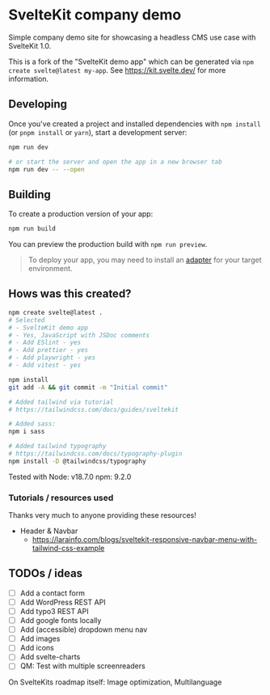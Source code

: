 # SvelteKit company demo

Simple company demo site for showcasing a headless CMS use case with SvelteKit 1.0.

This is a fork of the "SvelteKit demo app" which can be generated via `npm create svelte@latest my-app`. See https://kit.svelte.dev/ for more information.

## Developing

Once you've created a project and installed dependencies with `npm install` (or `pnpm install` or `yarn`), start a development server:

```bash
npm run dev

# or start the server and open the app in a new browser tab
npm run dev -- --open
```

## Building

To create a production version of your app:

```bash
npm run build
```

You can preview the production build with `npm run preview`.

> To deploy your app, you may need to install an [adapter](https://kit.svelte.dev/docs/adapters) for your target environment.

## Hows was this created?

```bash
npm create svelte@latest .
# Selected
# - SvelteKit demo app
# - Yes, JavaScript with JSDoc comments
# - Add ESlint - yes
# - Add prettier - yes
# - Add playwright - yes
# - Add vitest - yes

npm install
git add -A && git commit -m "Initial commit"

# Added tailwind via tutorial
# https://tailwindcss.com/docs/guides/sveltekit

# Added sass:
npm i sass

# Added tailwind typography
# https://tailwindcss.com/docs/typography-plugin
npm install -D @tailwindcss/typography
```

Tested with
Node: v18.7.0
npm: 9.2.0

### Tutorials / resources used

Thanks very much to anyone providing these resources!

- Header & Navbar
  - https://larainfo.com/blogs/sveltekit-responsive-navbar-menu-with-tailwind-css-example

## TODOs / ideas

- [ ] Add a contact form
- [ ] Add WordPress REST API
- [ ] Add typo3 REST API
- [ ] Add google fonts locally
- [ ] Add (accessible) dropdown menu nav
- [ ] Add images
- [ ] Add icons
- [ ] Add svelte-charts
- [ ] QM: Test with multiple screenreaders

On SvelteKits roadmap itself: Image optimization, Multilanguage

